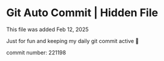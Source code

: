 # Git Auto Commit | Hidden File

This file was added Feb 12, 2025

Just for fun and keeping my daily git commit active 🤪

commit number: 221198
